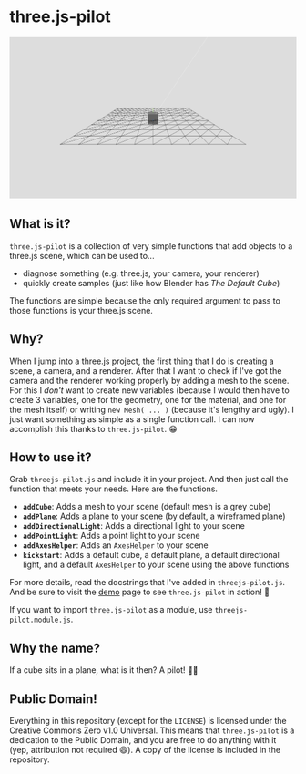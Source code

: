 # three.js-pilot

[![](demo-screenshot.png)][demo]

## What is it?

`three.js-pilot` is a collection of very simple functions that add objects to a 
three.js scene, which can be used to...
- diagnose something (e.g. three.js, your camera, your renderer)
- quickly create samples (just like how Blender has _The Default Cube_)

The functions are simple because the only required argument to pass to those
functions is your three.js scene.

## Why?

When I jump into a three.js project, the first thing that I do is creating a
scene, a camera, and a renderer. After that I want to check if I've got the
camera and the renderer working properly by adding a mesh to the scene. For this
I _don't_ want to create new variables (because I would then have to create 3 
variables, one for the geometry, one for the material, and one for the mesh
itself) or writing `new Mesh( ... )` (because it's lengthy and ugly). I just
want something as simple as a single function call. I can now accomplish this
thanks to `three.js-pilot`. :grin:

## How to use it?

Grab `threejs-pilot.js` and include it in your project. And then just call the
function that meets your needs. Here are the functions.

- **`addCube`**: Adds a mesh to your scene (default mesh is a grey cube)
- **`addPlane`**: Adds a plane to your scene (by default, a wireframed plane)
- **`addDirectionalLight`**: Adds a directional light to your scene
- **`addPointLight`**: Adds a point light to your scene
- **`addAxesHelper`**: Adds an `AxesHelper` to your scene
- **`kickstart`**: Adds a default cube, a default plane, a default directional
  light, and a default `AxesHelper` to your scene using the above functions

For more details, read the docstrings that I've added in `threejs-pilot.js`.
And be sure to visit the [demo][demo] page to see `three.js-pilot` in action!
:rocket:

If you want to import `three.js-pilot` as a module, use
`threejs-pilot.module.js`.

[demo]: https://you-create.github.io/three.js-pilot/

## Why the name?

If a cube sits in a plane, what is it then? A pilot! :man_pilot:

## Public Domain!

Everything in this repository (except for the `LICENSE`) is licensed under the
Creative Commons Zero v1.0 Universal. This means that `three.js-pilot` is a
dedication to the Public Domain, and you are free to do anything with it (yep,
attribution not required :smile:). A copy of the license is included in the
repository.
